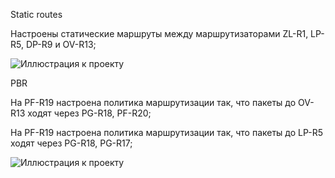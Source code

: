 Static routes

Настроены статические маршруты между маршрутизаторами ZL-R1, LP-R5, DP-R9 и OV-R13;

![Иллюстрация к проекту](https://github.com/vladimirvolfovich93/Part1/blob/main/Static%20routing%2C%20PBR%2C%20IP%20SLA/Static%20routes.png)

PBR

На PF-R19 настроена политика маршрутизации так, что пакеты до OV-R13 ходят через PG-R18, PF-R20;

На PF-R19 настроена политика маршрутизации так, что пакеты до LP-R5 ходят через PG-R18, PG-R17;

![Иллюстрация к проекту](https://github.com/vladimirvolfovich93/Part1/blob/main/Static%20routing%2C%20PBR%2C%20IP%20SLA/PBR.png)
